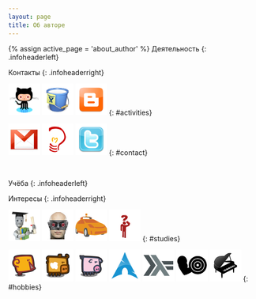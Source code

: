 ```yaml
---
layout: page
title: Об авторе
---
```

{% assign active_page = 'about_author' %}
Деятельность
{: .infoheaderleft}

Контакты
{: .infoheaderright}

[![Github](/images/github.png "Github")](https://github.com/balta2ar)
[![Bitbucket](/images/bitbucket.png "Bitbucket")](https://bitbucket.org/balta2ar)
[![Blogspot](/images/blogspot.png "Blogspot")](http://baltazar-bz.blogspot.com)
{: #activities}

<a href='mailto:baltazar.bz@gmail.com'>![Gmail](/images/gmail.png "Gmail")</a>
<a href='jabber:baltazar.bz@gmail.com'>![Jabber](/images/jabber.png "Jabber")</a>
[![Twitter](/images/twitter.png "Twitter")](http://twitter.com/baltazar_bz)
{: #contact}

<br/>

Учёба
{: .infoheaderleft}

Интересы
{: .infoheaderright}

[![Machine Learning, Statement of Accomplishment, December 2011](/images/ml.png "Machine Learning, Statement of Accomplishment, December 2011")](https://docs.google.com/document/d/11OT8thqIgBiwM80D_HjpiGtKTz5CnxiITPG_H6QbuUA/edit)
[![Articifial Intelligence, Statement of Accomplishment, December 2011](/images/aiclass.png "Articifial Intelligence, Statement of Accomplishment, December 2011")](https://docs.google.com/document/d/1wD_QEJ7mdzxbR_PMVEbZ_tZ0SyakJ_8Y1gBAj_S5Ufg/edit)
[![Programming a Robotic Car, Statement of Accomplishment, April 2012](/images/aicar.png "Programming a Robotic Car, Statement of Accomplishment, April 2012")](https://docs.google.com/document/d/1LpUyUwh_gGyPyKf-oxTDOy8ncQejwog1jhgMmtf59mY/edit)
[![Algorithms: Design and Analysis, Part I, Statement of Accomplishment, April 2012](/images/algo.png "Algorithms: Design and Analysis, Part I, Statement of Accomplishment, April 2012")](https://docs.google.com/document/d/1j6LlyJUGM03TxqSImyHeHoa16dSCLZQop6zmrPe8YOw/edit)
{: #studies}

![Курочка](/images/chicken.png "Курочка")
![Коровка](/images/cow.png "Коровка")
![Свинюшенька](/images/pig.png "Свинюшенька")
![ArchLinux](/images/archlinux.png "ArchLinux")
![Haskell](/images/haskell.png "Haskell")
![Бодибилдинг](/images/bodybuilding.png "Бодибилдинг")
![Фортепиано](/images/piano.png "Фортепиано")
{: #hobbies}

